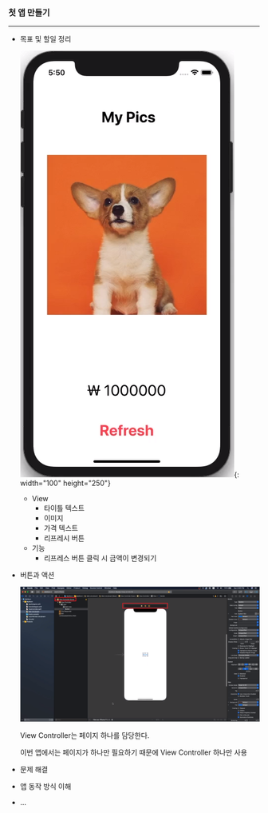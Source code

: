 ### 첫 앱 만들기

---

- 목표 및 할일 정리

  ![first_app](/img/first_app.png){: width="100" height="250"}

  - View
    - 타이틀 텍스트
    - 이미지
    - 가격 텍스트
    - 리프레시 버튼
  - 기능
    - 리프레스 버튼 클릭 시 금액이 변경되기

- 버튼과 액션

  ![viewController](/img/viewController.png)

  View Controller는 페이지 하나를 담당한다.

  이번 앱에서는 페이지가 하나만 필요하기 때문에 View Controller 하나만 사용

- 문제 해결
- 앱 동작 방식 이해
- ...


